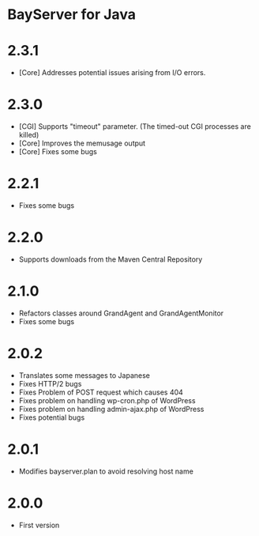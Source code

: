 # BayServer for Java

# 2.3.1

- [Core] Addresses potential issues arising from I/O errors.

# 2.3.0

- [CGI] Supports "timeout" parameter. (The timed-out CGI processes are killed)
- [Core] Improves the memusage output
- [Core] Fixes some bugs

# 2.2.1

- Fixes some bugs

# 2.2.0

- Supports downloads from the Maven Central Repository

# 2.1.0

- Refactors classes around GrandAgent and GrandAgentMonitor
- Fixes some bugs

# 2.0.2

- Translates some messages to Japanese
- Fixes HTTP/2 bugs
- Fixes Problem of POST request which causes 404
- Fixes problem on handling wp-cron.php of WordPress
- Fixes problem on handling admin-ajax.php of WordPress
- Fixes potential bugs


# 2.0.1

- Modifies bayserver.plan to avoid resolving host name


# 2.0.0

- First version
